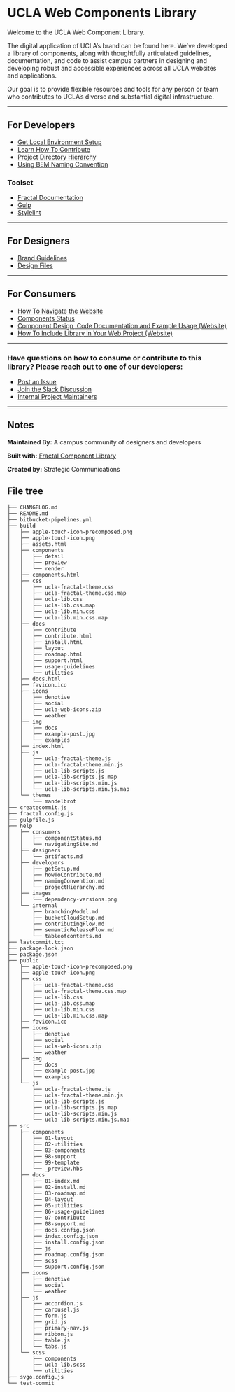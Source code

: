 # UCLA Web Components Library

Welcome to the UCLA Web Component Library.

The digital application of UCLA’s brand can be found here. We’ve developed a library of components, along with thoughtfully articulated guidelines, documentation, and code to assist campus partners in designing and developing robust and accessible experiences across all UCLA websites and applications.

Our goal is to provide flexible resources and tools for any person or team who contributes to UCLA’s diverse and substantial digital infrastructure.

---

## For Developers
- [Get Local Environment Setup](./help/developers/getSetup.md)
- [Learn How To Contribute](./help/developers/howToContribute.md)
- [Project Directory Hierarchy](./help/developers/projectHierarchy.md)
- [Using BEM Naming Convention](./help/developers/namingConvention.md)

### Toolset

- [Fractal Documentation](https://fractal.build/guide/documentation/)
- [Gulp](https://gulpjs.com/docs/en/getting-started/quick-start/)
- [Stylelint](https://stylelint.io)

--- 

## For Designers

- [Brand Guidelines](https://brand.ucla.edu)
- [Design Files](./help/designers/artifacts.md)


---

## For Consumers
- [How To Navigate the Website](./help/consumers/navigatingSite.md)
- [Components Status](./help/consumers/componentStatus.md)
- [Component Design, Code Documentation and Example Usage (Website)](https://webcomponents.ucla.edu/)
- [How To Include Library in Your Web Project (Website)](https://webcomponents.ucla.edu/build/1.0.0-beta.7/docs/installation/download.html)

---

### Have questions on how to consume or contribute to this library? Please reach out to one of our developers:
- [Post an Issue](https://bitbucket.org/uclaucomm/ucla-bruin-components/issues?status=new&status=open)
- [Join the Slack Discussion](https://ucla.slack.com/archives/G01KJ3GJKHS)
- [Internal Project Maintainers](./help/internal/tableofcontents.md)

---

## Notes

**Maintained By:** A campus community of designers and developers

**Built with:** [Fractal Component Library](https://fractal.build/)

**Created by:** Strategic Communications


## File tree

```
├── CHANGELOG.md
├── README.md
├── bitbucket-pipelines.yml
├── build
│   ├── apple-touch-icon-precomposed.png
│   ├── apple-touch-icon.png
│   ├── assets.html
│   ├── components
│   │   ├── detail
│   │   ├── preview
│   │   └── render
│   ├── components.html
│   ├── css
│   │   ├── ucla-fractal-theme.css
│   │   ├── ucla-fractal-theme.css.map
│   │   ├── ucla-lib.css
│   │   ├── ucla-lib.css.map
│   │   ├── ucla-lib.min.css
│   │   └── ucla-lib.min.css.map
│   ├── docs
│   │   ├── contribute
│   │   ├── contribute.html
│   │   ├── install.html
│   │   ├── layout
│   │   ├── roadmap.html
│   │   ├── support.html
│   │   ├── usage-guidelines
│   │   └── utilities
│   ├── docs.html
│   ├── favicon.ico
│   ├── icons
│   │   ├── denotive
│   │   ├── social
│   │   ├── ucla-web-icons.zip
│   │   └── weather
│   ├── img
│   │   ├── docs
│   │   ├── example-post.jpg
│   │   └── examples
│   ├── index.html
│   ├── js
│   │   ├── ucla-fractal-theme.js
│   │   ├── ucla-fractal-theme.min.js
│   │   ├── ucla-lib-scripts.js
│   │   ├── ucla-lib-scripts.js.map
│   │   ├── ucla-lib-scripts.min.js
│   │   └── ucla-lib-scripts.min.js.map
│   └── themes
│       └── mandelbrot
├── createcommit.js
├── fractal.config.js
├── gulpfile.js
├── help
│   ├── consumers
│   │   ├── componentStatus.md
│   │   └── navigatingSite.md
│   ├── designers
│   │   └── artifacts.md
│   ├── developers
│   │   ├── getSetup.md
│   │   ├── howToContribute.md
│   │   ├── namingConvention.md
│   │   └── projectHierarchy.md
│   ├── images
│   │   └── dependency-versions.png
│   └── internal
│       ├── branchingModel.md
│       ├── bucketCloudSetup.md
│       ├── contributingFlow.md
│       ├── semanticReleaseFlow.md
│       └── tableofcontents.md
├── lastcommit.txt
├── package-lock.json
├── package.json
├── public
│   ├── apple-touch-icon-precomposed.png
│   ├── apple-touch-icon.png
│   ├── css
│   │   ├── ucla-fractal-theme.css
│   │   ├── ucla-fractal-theme.css.map
│   │   ├── ucla-lib.css
│   │   ├── ucla-lib.css.map
│   │   ├── ucla-lib.min.css
│   │   └── ucla-lib.min.css.map
│   ├── favicon.ico
│   ├── icons
│   │   ├── denotive
│   │   ├── social
│   │   ├── ucla-web-icons.zip
│   │   └── weather
│   ├── img
│   │   ├── docs
│   │   ├── example-post.jpg
│   │   └── examples
│   └── js
│       ├── ucla-fractal-theme.js
│       ├── ucla-fractal-theme.min.js
│       ├── ucla-lib-scripts.js
│       ├── ucla-lib-scripts.js.map
│       ├── ucla-lib-scripts.min.js
│       └── ucla-lib-scripts.min.js.map
├── src
│   ├── components
│   │   ├── 01-layout
│   │   ├── 02-utilities
│   │   ├── 03-components
│   │   ├── 98-support
│   │   ├── 99-template
│   │   └── _preview.hbs
│   ├── docs
│   │   ├── 01-index.md
│   │   ├── 02-install.md
│   │   ├── 03-roadmap.md
│   │   ├── 04-layout
│   │   ├── 05-utilities
│   │   ├── 06-usage-guidelines
│   │   ├── 07-contribute
│   │   ├── 08-support.md
│   │   ├── docs.config.json
│   │   ├── index.config.json
│   │   ├── install.config.json
│   │   ├── js
│   │   ├── roadmap.config.json
│   │   ├── scss
│   │   └── support.config.json
│   ├── icons
│   │   ├── denotive
│   │   ├── social
│   │   └── weather
│   ├── js
│   │   ├── accordion.js
│   │   ├── carousel.js
│   │   ├── form.js
│   │   ├── grid.js
│   │   ├── primary-nav.js
│   │   ├── ribbon.js
│   │   ├── table.js
│   │   └── tabs.js
│   └── scss
│       ├── components
│       ├── ucla-lib.scss
│       └── utilities
├── svgo.config.js
└── test-commit
```